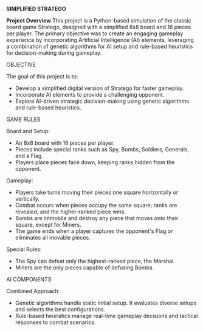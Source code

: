 **SIMPLIFIED STRATEGO**

**Project Overview**
This project is a Python-based simulation of the classic board game Stratego, designed with a simplified 8x8 board and 16 pieces per player. The primary objective was to create an engaging gameplay experience by incorporating Artificial Intelligence (AI) elements, leveraging a combination of genetic algorithms for AI setup and rule-based heuristics for decision-making during gameplay.

OBJECTIVE

The goal of this project is to:

- Develop a simplified digital version of Stratego for faster gameplay.
- Incorporate AI elements to provide a challenging opponent.
- Explore AI-driven strategic decision-making using genetic algorithms and rule-based heuristics.

GAME RULES

Board and Setup:

- An 8x8 board with 16 pieces per player.
- Pieces include special ranks such as Spy, Bombs, Soldiers, Generals, and a Flag.
- Players place pieces face down, keeping ranks hidden from the opponent.

Gameplay:

- Players take turns moving their pieces one square horizontally or vertically.
- Combat occurs when pieces occupy the same square; ranks are revealed, and the higher-ranked piece wins.
- Bombs are immobile and destroy any piece that moves onto their square, except for Miners.
- The game ends when a player captures the opponent's Flag or eliminates all movable pieces.

Special Rules:

- The Spy can defeat only the highest-ranked piece, the Marshal.
- Miners are the only pieces capable of defusing Bombs.

AI COMPONENTS

Combined Approach:

- Genetic algorithms handle static initial setup. It evaluates diverse setups and selects the best configurations.
- Rule-based heuristics manage real-time gameplay decisions and tactical responses to combat scenarios.
